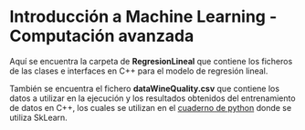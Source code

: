 # Introducción a Machine Learning - Computación avanzada

Aquí se encuentra la carpeta de **RegresionLineal** que contiene los ficheros de las clases e interfaces en C++ para el modelo de regresión lineal.


También se encuentra el fichero **dataWineQuality.csv** que contiene los datos a utilizar en la ejecución y los resultados obtenidos del entrenamiento de datos en C++, los cuales se utilizan en el [cuaderno de python](https://colab.research.google.com/drive/1gI-8sm_Z5OuctX-gbYpNV1B7BAafsh7_#scrollTo=2rHR5caS23a7) donde se utiliza SkLearn.
